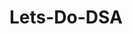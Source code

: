 # Lets-Do-DSA

<!-- Linked List:    Singly Linked List
                Doubly Linked List
                Circular Linked List

A singly linked list is a fundamental data structure, it consists of nodes where each node contains a data field and a reference to the next node in the linked list. The next of the last node is null, indicating the end of the list. Linked Lists support efficient insertion and deletion operations -->

<!-- // Definition of a Node in a singly linked list
public class Node {
    int data;
    Node next;

    // Constructor to initialize the node with data
    public Node(int data)
    {
        this.data = data;
        this.next = null;
    }
}

Operations on Singly Linked List:
    Traversal
    Searching
    Length
    Insertion:
    Insert at the beginning
    Insert at the end
    Insert at a specific position
    Deletion:
    Delete from the beginning
    Delete from the end
    Delete a specific node -->

<!-- ---------------------------------------------------------- -->